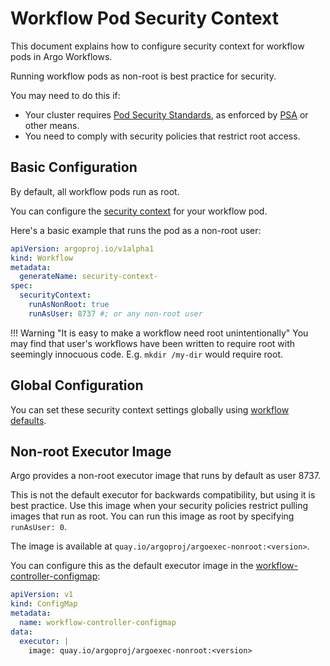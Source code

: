 # Workflow Pod Security Context

This document explains how to configure security context for workflow pods in Argo Workflows.

Running workflow pods as non-root is best practice for security.

You may need to do this if:

* Your cluster requires [Pod Security Standards](https://kubernetes.io/docs/concepts/security/pod-security-standards), as enforced by [PSA](https://kubernetes.io/docs/concepts/security/pod-security-admission/) or other means.
* You need to comply with security policies that restrict root access.

## Basic Configuration

By default, all workflow pods run as root.

You can configure the [security context](https://kubernetes.io/docs/tasks/configure-pod-container/security-context/) for your workflow pod.

Here's a basic example that runs the pod as a non-root user:

```yaml
apiVersion: argoproj.io/v1alpha1
kind: Workflow
metadata:
  generateName: security-context-
spec:
  securityContext:
    runAsNonRoot: true
    runAsUser: 8737 #; or any non-root user
```

!!! Warning "It is easy to make a workflow need root unintentionally"
    You may find that user's workflows have been written to require root with seemingly innocuous code. E.g. `mkdir /my-dir` would require root.

## Global Configuration

You can set these security context settings globally using [workflow defaults](default-workflow-specs.md).

## Non-root Executor Image

Argo provides a non-root executor image that runs by default as user 8737.

This is not the default executor for backwards compatibility, but using it is best practice.
Use this image when your security policies restrict pulling images that run as root.
You can run this image as root by specifying `runAsUser: 0`.

The image is available at `quay.io/argoproj/argoexec-nonroot:<version>`.

You can configure this as the default executor image in the [workflow-controller-configmap](workflow-controller-configmap.yaml):

```yaml
apiVersion: v1
kind: ConfigMap
metadata:
  name: workflow-controller-configmap
data:
  executor: |
    image: quay.io/argoproj/argoexec-nonroot:<version>
```
